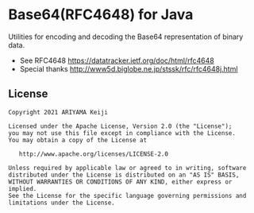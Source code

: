 # Base64(RFC4648) for Java

Utilities for encoding and decoding the Base64 representation of binary data.

 * See RFC4648 https://datatracker.ietf.org/doc/html/rfc4648
 * Special thanks http://www5d.biglobe.ne.jp/stssk/rfc/rfc4648j.html


## License

    Copyright 2021 ARIYAMA Keiji

    Licensed under the Apache License, Version 2.0 (the "License");
    you may not use this file except in compliance with the License.
    You may obtain a copy of the License at

       http://www.apache.org/licenses/LICENSE-2.0

    Unless required by applicable law or agreed to in writing, software
    distributed under the License is distributed on an "AS IS" BASIS,
    WITHOUT WARRANTIES OR CONDITIONS OF ANY KIND, either express or implied.
    See the License for the specific language governing permissions and
    limitations under the License.
